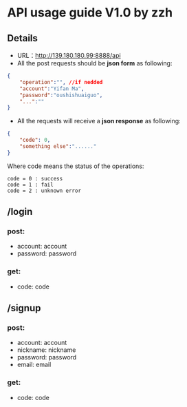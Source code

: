 # API usage guide V1.0 by zzh
## Details
* URL：http://139.180.180.99:8888/api
* All the post requests should be **json form** as following:
```json
{
    "operation":"", //if nedded
    "account":"Yifan Ma",
    "password":"oushishuaiguo",
    "...":""
}
```
* All the requests will receive a **json response** as following:
```json
{
    "code": 0,
    "something else":"......"
}
```
Where code means the status of the operations:
```
code = 0 : success
code = 1 : fail
code = 2 : unknown error
```

## /login
### post:
* account: account
* password: password

### get:
* code: code

## /signup
### post:
* account: account
* nickname: nickname
* password: password
* email: email

### get:
* code: code
